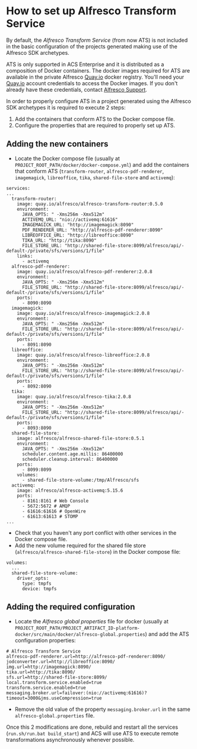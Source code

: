# How to set up Alfresco Transform Service

By default, the _Alfresco Transform Service_ (from now ATS) is not included in the basic configuration of the projects generated making use of the Alfresco 
SDK archetypes. 

ATS is only supported in ACS Enterprise and it is distributed as a composition of Docker containers. The docker images required for ATS are available in the 
private Alfresco [Quay.io](https://quay.io/) docker registry. You'll need your [Quay.io](https://quay.io/) account credentials to access the Docker images. 
If you don't already have these credentials, contact [Alfresco Support](https://support.alfresco.com/).

In order to properly configure ATS in a project generated using the Alfresco SDK archetypes it is required to execute 2 steps:
1. Add the containers that conform ATS to the Docker compose file.
2. Configure the properties that are required to properly set up ATS.

## Adding the new containers

* Locate the Docker compose file (usually at `PROJECT_ROOT_PATH/docker/docker-compose.yml`) and add the containers that conform ATS (`transform-router`, 
`alfresco-pdf-renderer`, `imagemagick`, `libreoffice`, `tika`, `shared-file-store` and `activemq`):

```
services:
...
  transform-router:
    image: quay.io/alfresco/alfresco-transform-router:0.5.0
    environment:
      JAVA_OPTS: " -Xms256m -Xmx512m"
      ACTIVEMQ_URL: "nio://activemq:61616"
      IMAGEMAGICK_URL: "http://imagemagick:8090"
      PDF_RENDERER_URL: "http://alfresco-pdf-renderer:8090"
      LIBREOFFICE_URL: "http://libreoffice:8090"
      TIKA_URL: "http://tika:8090"
      FILE_STORE_URL: "http://shared-file-store:8099/alfresco/api/-default-/private/sfs/versions/1/file"
    links:
      - activemq
  alfresco-pdf-renderer:
    image: quay.io/alfresco/alfresco-pdf-renderer:2.0.8
    environment:
      JAVA_OPTS: " -Xms256m -Xmx512m"
      FILE_STORE_URL: "http://shared-file-store:8099/alfresco/api/-default-/private/sfs/versions/1/file"
    ports:
      - 8090:8090
  imagemagick:
    image: quay.io/alfresco/alfresco-imagemagick:2.0.8
    environment:
      JAVA_OPTS: " -Xms256m -Xmx512m"
      FILE_STORE_URL: "http://shared-file-store:8099/alfresco/api/-default-/private/sfs/versions/1/file"
    ports:
      - 8091:8090
  libreoffice:
    image: quay.io/alfresco/alfresco-libreoffice:2.0.8
    environment:
      JAVA_OPTS: " -Xms256m -Xmx512m"
      FILE_STORE_URL: "http://shared-file-store:8099/alfresco/api/-default-/private/sfs/versions/1/file"
    ports:
      - 8092:8090
  tika:
    image: quay.io/alfresco/alfresco-tika:2.0.8
    environment:
      JAVA_OPTS: " -Xms256m -Xmx512m"
      FILE_STORE_URL: "http://shared-file-store:8099/alfresco/api/-default-/private/sfs/versions/1/file"
    ports:
      - 8093:8090
  shared-file-store:
    image: alfresco/alfresco-shared-file-store:0.5.1
    environment:
      JAVA_OPTS: " -Xms256m -Xmx512m"
      scheduler.content.age.millis: 86400000
      scheduler.cleanup.interval: 86400000
    ports:
      - 8099:8099
    volumes:
      - shared-file-store-volume:/tmp/Alfresco/sfs
  activemq:
    image: alfresco/alfresco-activemq:5.15.6
    ports:
      - 8161:8161 # Web Console
      - 5672:5672 # AMQP
      - 61616:61616 # OpenWire
      - 61613:61613 # STOMP
...
```

* Check that you haven't any port conflict with other services in the Docker compose file.
* Add the new volume required for the shared file store (`alfresco/alfresco-shared-file-store`) in the Docker compose file:

```
volumes:
  ...
  shared-file-store-volume:
    driver_opts:
      type: tmpfs
      device: tmpfs
```

## Adding the required configuration

* Locate the _Alfresco global properties_ file for docker (usually at `PROJECT_ROOT_PATH/PROJECT_ARTIFACT_ID-platform-docker/src/main/docker/alfresco-global.properties`) 
and add the ATS configuration properties:

```
# Alfresco Transform Service
alfresco-pdf-renderer.url=http://alfresco-pdf-renderer:8090/
jodconverter.url=http://libreoffice:8090/
img.url=http://imagemagick:8090/
tika.url=http://tika:8090/
sfs.url=http://shared-file-store:8099/
local.transform.service.enabled=true
transform.service.enabled=true
messaging.broker.url=failover:(nio://activemq:61616)?timeout=3000&jms.useCompression=true
```

* Remove the old value of the property `messaging.broker.url` in the same `alfresco-global.properties` file.

Once this 2 modifications are done, rebuild and restart all the services (`run.sh/run.bat build_start`) and ACS will use ATS to execute remote transformations 
asynchronously whenever possible.


